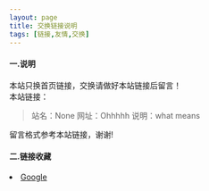 ```yaml
---
layout: page
title: 交换链接说明
tags: [链接,友情,交换]
---
```

#### 一.说明
本站只换首页链接，交换请做好本站链接后留言！  
本站链接：

>站名：None
>网址：Ohhhhh
>说明：what means

留言格式参考本站链接，谢谢!

#### 二.链接收藏
<li>
<a href="http://google.com.hk/">
  Google
</a>
</li>
